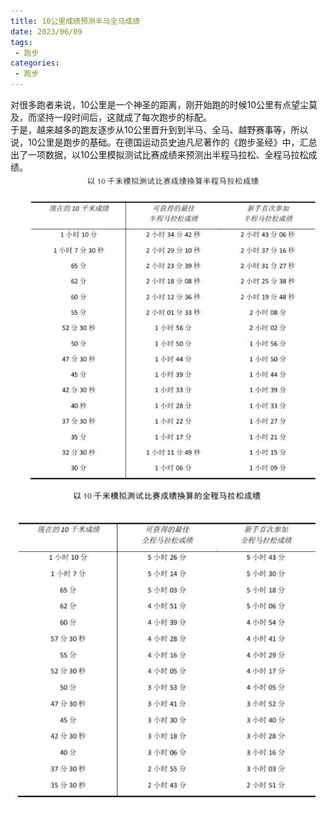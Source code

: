 ```yaml
---
title: 10公里成绩预测半马全马成绩
date: 2023/06/09
tags: 
 - 跑步
categories:
 - 跑步
---
```


对很多跑者来说，10公里是一个神圣的距离，刚开始跑的时候10公里有点望尘莫及，而坚持一段时间后，这就成了每次跑步的标配。\
于是，越来越多的跑友逐步从10公里晋升到到半马、全马、越野赛事等，所以说，10公里是跑步的基础。在德国运动员史迪凡尼著作的《跑步圣经》中，汇总出了一项数据，以10公里模拟测试比赛成绩来预测出半程马拉松、全程马拉松成绩。
![1](./img/a/1-1.webp)
![1](./img/a/1-2.webp)